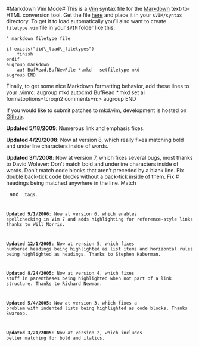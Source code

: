#Markdown Vim Mode#
This is a [Vim](http://www.vim.org/) syntax file for the [Markdown](http://daringfireball.net/projects/markdown/) text-to-HTML conversion tool. Get the file [here](http://plasticboy.com/dox/mkd.vim) and place it in your `$VIM/syntax` directory. To get it to load automatically you’ll also want to create `filetype.vim` file in your `$VIM` folder like this:

    " markdown filetype file

    if exists("did\_load\_filetypes")
		finish
	endif
	augroup markdown
		au! BufRead,BufNewFile *.mkd   setfiletype mkd
	augroup END

Finally, to get some nice Markdown formatting behavior, add these lines to your .vimrc:
	augroup mkd
	autocmd BufRead *.mkd  set ai formatoptions=tcroqn2 comments=n:>
	augroup END

If you would like to submit patches to mkd.vim, development is hosted on [Github](http://github.com/plasticboy/vim-markdown/).

**Updated 5/18/2009**: Numerous link and emphasis fixes.

**Updated 4/29/2008**: Now at version 8, which really fixes matching bold and underline characters inside of words.

**Updated 3/1/2008**: Now at version 7, which fixes several bugs, most thanks to David Wolever:
	Don’t match bold and underline characters inside of words.
	Don’t match code blocks that aren’t preceded by a blank line.
	Fix double back-tick code blocks without a back-tick inside of them.
	Fix # headings being matched anywhere in the line.
	Match <pre> and <code> tags.

**Updated 9/1/2006**: Now at version 6, which enables spellchecking in Vim 7 and adds highlighting for reference-style links thanks to Will Norris.

**Updated 12/1/2005**: Now at version 5, which fixes numbered headings being highlighted as list items and horizontal rules being highlighted as headings. Thanks to Stephen Haberman.

**Updated 8/24/2005**: Now at version 4, which fixes stuff in parentheses being highlighted when not part of a link structure. Thanks to Richard Newman.

**Updated 5/4/2005**: Now at version 3, which fixes a problem with indented lists being highlighted as code blocks. Thanks Swaroop.

**Updated 3/21/2005**: Now at version 2, which includes better matching for bold and italics.
